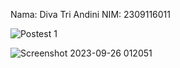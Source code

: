 Nama: Diva Tri Andini
NIM: 2309116011

![Postest 1](https://github.com/DivaAndini/Praktikum_DDP/assets/143860881/4f5baf63-6286-435d-9bbd-4140ef46527d)

![Screenshot 2023-09-26 012051](https://github.com/DivaAndini/Praktikum_DDP/assets/143860881/7112b45c-d6cc-4365-9c52-f29b2c7c11f0)
